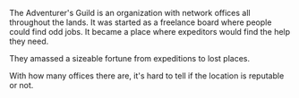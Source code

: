 The Adventurer's Guild is an organization with network offices all throughout the lands. It was started as a freelance board where people could find odd jobs. It became a place where expeditors would find the help they need.

They amassed a sizeable fortune from expeditions to lost places.

With how many offices there are, it's hard to tell if the location is reputable or not. 
